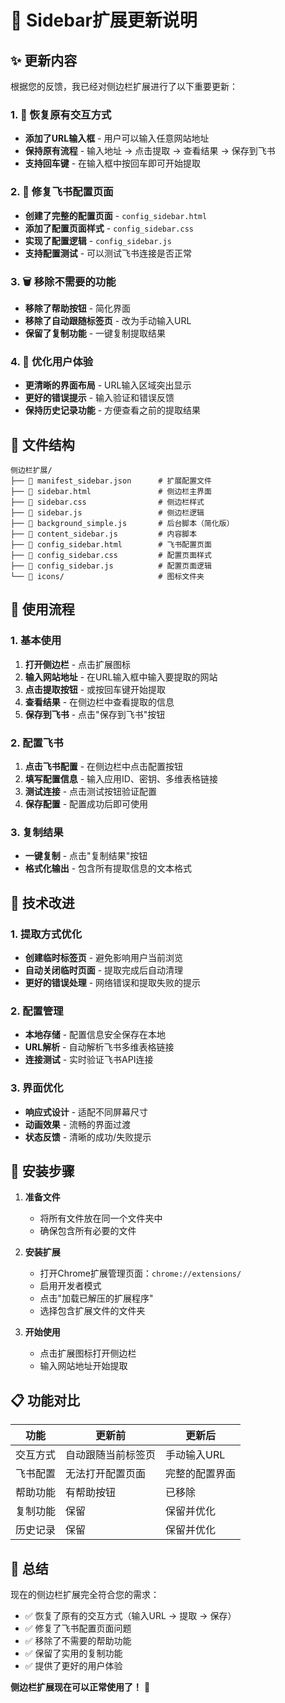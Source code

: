 # 🔄 Sidebar扩展更新说明

## ✨ 更新内容

根据您的反馈，我已经对侧边栏扩展进行了以下重要更新：

### 1. 🎯 恢复原有交互方式
- **添加了URL输入框** - 用户可以输入任意网站地址
- **保持原有流程** - 输入地址 → 点击提取 → 查看结果 → 保存到飞书
- **支持回车键** - 在输入框中按回车即可开始提取

### 2. 🔧 修复飞书配置页面
- **创建了完整的配置页面** - `config_sidebar.html`
- **添加了配置页面样式** - `config_sidebar.css`
- **实现了配置逻辑** - `config_sidebar.js`
- **支持配置测试** - 可以测试飞书连接是否正常

### 3. 🗑️ 移除不需要的功能
- **移除了帮助按钮** - 简化界面
- **移除了自动跟随标签页** - 改为手动输入URL
- **保留了复制功能** - 一键复制提取结果

### 4. 📱 优化用户体验
- **更清晰的界面布局** - URL输入区域突出显示
- **更好的错误提示** - 输入验证和错误反馈
- **保持历史记录功能** - 方便查看之前的提取结果

## 📁 文件结构

```
侧边栏扩展/
├── 📄 manifest_sidebar.json      # 扩展配置文件
├── 📄 sidebar.html               # 侧边栏主界面
├── 📄 sidebar.css                # 侧边栏样式
├── 📄 sidebar.js                 # 侧边栏逻辑
├── 📄 background_simple.js       # 后台脚本（简化版）
├── 📄 content_sidebar.js         # 内容脚本
├── 📄 config_sidebar.html        # 飞书配置页面
├── 📄 config_sidebar.css         # 配置页面样式
├── 📄 config_sidebar.js          # 配置页面逻辑
└── 📁 icons/                     # 图标文件夹
```

## 🎯 使用流程

### 1. 基本使用
1. **打开侧边栏** - 点击扩展图标
2. **输入网站地址** - 在URL输入框中输入要提取的网站
3. **点击提取按钮** - 或按回车键开始提取
4. **查看结果** - 在侧边栏中查看提取的信息
5. **保存到飞书** - 点击"保存到飞书"按钮

### 2. 配置飞书
1. **点击飞书配置** - 在侧边栏中点击配置按钮
2. **填写配置信息** - 输入应用ID、密钥、多维表格链接
3. **测试连接** - 点击测试按钮验证配置
4. **保存配置** - 配置成功后即可使用

### 3. 复制结果
- **一键复制** - 点击"复制结果"按钮
- **格式化输出** - 包含所有提取信息的文本格式

## 🔧 技术改进

### 1. 提取方式优化
- **创建临时标签页** - 避免影响用户当前浏览
- **自动关闭临时页面** - 提取完成后自动清理
- **更好的错误处理** - 网络错误和提取失败的提示

### 2. 配置管理
- **本地存储** - 配置信息安全保存在本地
- **URL解析** - 自动解析飞书多维表格链接
- **连接测试** - 实时验证飞书API连接

### 3. 界面优化
- **响应式设计** - 适配不同屏幕尺寸
- **动画效果** - 流畅的界面过渡
- **状态反馈** - 清晰的成功/失败提示

## 🚀 安装步骤

1. **准备文件**
   - 将所有文件放在同一个文件夹中
   - 确保包含所有必要的文件

2. **安装扩展**
   - 打开Chrome扩展管理页面：`chrome://extensions/`
   - 启用开发者模式
   - 点击"加载已解压的扩展程序"
   - 选择包含扩展文件的文件夹

3. **开始使用**
   - 点击扩展图标打开侧边栏
   - 输入网站地址开始提取

## 📋 功能对比

| 功能 | 更新前 | 更新后 |
|------|--------|--------|
| 交互方式 | 自动跟随当前标签页 | 手动输入URL |
| 飞书配置 | 无法打开配置页面 | 完整的配置界面 |
| 帮助功能 | 有帮助按钮 | 已移除 |
| 复制功能 | 保留 | 保留并优化 |
| 历史记录 | 保留 | 保留并优化 |

## 🎉 总结

现在的侧边栏扩展完全符合您的需求：
- ✅ 恢复了原有的交互方式（输入URL → 提取 → 保存）
- ✅ 修复了飞书配置页面问题
- ✅ 移除了不需要的帮助功能
- ✅ 保留了实用的复制功能
- ✅ 提供了更好的用户体验

**侧边栏扩展现在可以正常使用了！** 🎉
